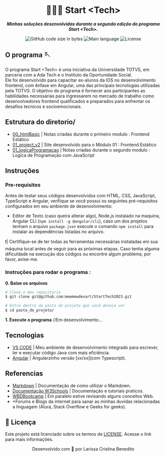 <h1 align="center">
 👩🏿‍💻 Start &lt;Tech>
</h1>

<p align="center">
	<b><i>
Minhas soluções desenvolvidas durante a segunda edição do programa Start &lt;Tech>.</i></b><br>
</p>

<p align="center">
	<img alt="GitHub code size in bytes" src="https://img.shields.io/github/languages/code-size/mewmewdevart/StartTech2023?color=6272a4" />
	<img alt="Main language" src="https://img.shields.io/github/languages/top/mewmewdevart/StartTech2023?color=6272a4"/>
	<img alt="License" src="https://img.shields.io/github/license/mewmewdevart/StartTech2023?color=6272a4"/>
</p>

## O programa 🪡
O programa Start &lt;Tech> é uma iniciativa da Universidade TOTVS, em parceria com a Ada Tech e o Instituto da Oportunidade Social. <br> Ele foi desenvolvido para capacitar ex-alunos da IOS no desenvolvimento frontend, com ênfase em Angular, uma das principais tecnologias utilizadas pela TOTVS. O objetivo do programa é fornecer aos participantes as habilidades necessárias para ingressarem no mercado de trabalho como desenvolvedores frontend qualificados e preparados para enfrentar os desafios tecnicos e socioemocionais.


## Estrutura do diretorio/
- [00_htmlBasic](00_htmlBasic/) | Notas criadas durante o primeiro modulo : Frontend Estático
- [01_project_v2](01_project_v2) | Site desenvolvido para o Módulo 01 : Frontend Estático
- [01_logicaProgramacao](01_logicaProgramacao/) | Notas criadas durante o segundo modulo : Logica de Programação com JavaScript


## Instruções
### Pre-requisitos
Antes de testar seus códigos desenvolvidos com HTML, CSS, JavaScript, TypeScript e Angular, verifique se você possui os seguintes pré-requisitos configurados em seu ambiente de desenvolvimento:
- Editor de Texto (caso queira alterar algo), Node.js instalado na maquina, Angular CLI (`npm install -g @angular/cli`), caso um dos projetos tenham o arquivo `package.json` execute o comando  `npm install` para instalar as dependências listadas no arquivo.

❗️| Certifique-se de ter todas as ferramentas necessárias instaladas em sua máquina local antes de seguir para as próximas etapas. Caso tenha alguma dificuldade na execução dos códigos ou encontre algum problema, por favor, avise-me. <br>

### Instruções para rodar o programa :

**0. Baixe os arquivos**

```bash
# Clone o meu repositorio
$ git clone git@github.com:mewmewdevart/StartTech2023.git

# Entre dentro da pasta do projeto que você deseja ver
$ cd pasta_do_projeto/
```

**1. Execute o programa**
//Em desenvolvimento...



## Tecnologias
- [VS CODE](https://code.visualstudio.com/) | Meu ambiente de desenvolvimento integrado para escrever, ler e executar código Java com mais eficiência.
- [Angular](https://angular.io/start) | Angularzinho versão [xx/xx](com Typescript).

## Referencias
- [Markdown](https://www.markdownguide.org/basic-syntax/) | Documentação de como utilizar o Markdown.
- [Documentação W3Schools](https://www.w3schools.com/) | Documentação e tutoriais praticos.
- [WBDBootcamp](https://github.com/mewmewdevart/WBDBootcamp) | Em paralelo estive revisando alguns conceitos Web.
- +Forums e Blogs da internet para sanar as minhas duvidas relacionadas a linguagem (Alura, Stack Overflow e Geeks for geeks).


## 📜  Licença
Este projeto está licenciado sobre os termos de [LICENSE](LICENSE). Acesse o link para mais informações.<br> 

<p align="center"> Desenvolvido com 💜 por Larissa Cristina Benedito </p>
